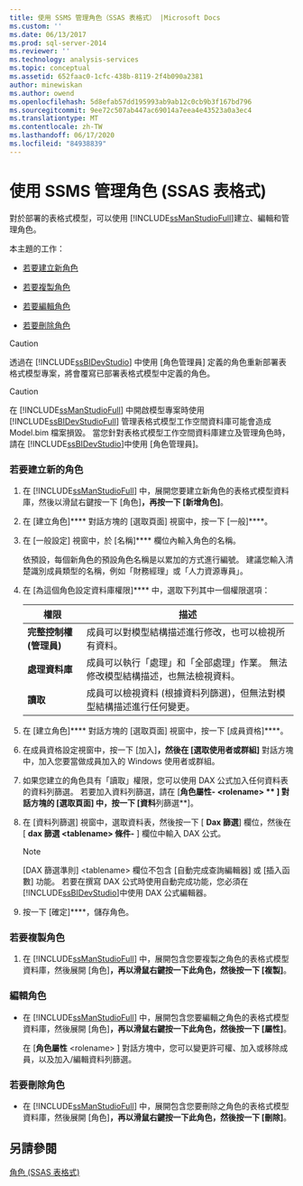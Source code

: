 ```yaml
---
title: 使用 SSMS 管理角色（SSAS 表格式） |Microsoft Docs
ms.custom: ''
ms.date: 06/13/2017
ms.prod: sql-server-2014
ms.reviewer: ''
ms.technology: analysis-services
ms.topic: conceptual
ms.assetid: 652faac0-1cfc-438b-8119-2f4b090a2381
author: minewiskan
ms.author: owend
ms.openlocfilehash: 5d8efab57dd195993ab9ab12c0cb9b3f167bd796
ms.sourcegitcommit: 9ee72c507ab447ac69014a7eea4e43523a0a3ec4
ms.translationtype: MT
ms.contentlocale: zh-TW
ms.lasthandoff: 06/17/2020
ms.locfileid: "84938839"
---
```

# <a name="manage-roles-by-using-ssms-ssas-tabular"></a>使用 SSMS 管理角色 (SSAS 表格式)
  對於部署的表格式模型，可以使用 [!INCLUDE[ssManStudioFull](../../includes/ssmanstudiofull-md.md)]建立、編輯和管理角色。  
  
 本主題的工作：  
  
-   [若要建立新角色](#bkmk_new_role)  
  
-   [若要複製角色](#bkmk_copy_role)  
  
-   [若要編輯角色](#bkmk_edit_role)  
  
-   [若要刪除角色](#bkmk_deletet_role)  
  
> [!CAUTION]  
>  透過在 [!INCLUDE[ssBIDevStudio](../../includes/ssbidevstudio-md.md)] 中使用 [角色管理員] 定義的角色重新部署表格式模型專案，將會覆寫已部署表格式模型中定義的角色。  
  
> [!CAUTION]  
>  在 [!INCLUDE[ssManStudioFull](../../includes/ssmanstudiofull-md.md)] 中開啟模型專案時使用 [!INCLUDE[ssBIDevStudioFull](../../includes/ssbidevstudiofull-md.md)] 管理表格式模型工作空間資料庫可能會造成 Model.bim 檔案損毀。 當您針對表格式模型工作空間資料庫建立及管理角色時，請在 [!INCLUDE[ssBIDevStudio](../../includes/ssbidevstudio-md.md)]中使用 [角色管理員]。  
  
###  <a name="to-create-a-new-role"></a><a name="bkmk_new_role"></a>若要建立新的角色  
  
1.  在 [!INCLUDE[ssManStudioFull](../../includes/ssmanstudiofull-md.md)] 中，展開您要建立新角色的表格式模型資料庫，然後以滑鼠右鍵按一下 [角色]****，再按一下 [新增角色]****。  
  
2.  在 [建立角色]**** 對話方塊的 [選取頁面] 視窗中，按一下 [一般]****。  
  
3.  在 [一般設定] 視窗中，於 [名稱]**** 欄位內輸入角色的名稱。  
  
     依預設，每個新角色的預設角色名稱是以累加的方式進行編號。 建議您輸入清楚識別成員類型的名稱，例如「財務經理」或「人力資源專員」。  
  
4.  在 [為這個角色設定資料庫權限]**** 中，選取下列其中一個權限選項：  
  
    |權限|描述|  
    |----------------|-----------------|  
    |**完整控制權 (管理員)**|成員可以對模型結構描述進行修改，也可以檢視所有資料。|  
    |**處理資料庫**|成員可以執行「處理」和「全部處理」作業。 無法修改模型結構描述，也無法檢視資料。|  
    |**讀取**|成員可以檢視資料 (根據資料列篩選)，但無法對模型結構描述進行任何變更。|  
  
5.  在 [建立角色]**** 對話方塊的 [選取頁面] 視窗中，按一下 [成員資格]****。  
  
6.  在成員資格設定視窗中，按一下 [加入]****，然後在 [選取使用者或群組]**** 對話方塊中，加入您要當做成員加入的 Windows 使用者或群組。  
  
7.  如果您建立的角色具有「讀取」權限，您可以使用 DAX 公式加入任何資料表的資料列篩選。 若要加入資料列篩選，請在 [**角色屬性- \<rolename> ** ] 對話方塊的 [**選取頁面**] 中，按一下 [資料**列篩選**]。  
  
8.  在 [資料列篩選] 視窗中，選取資料表，然後按一下 [ **Dax 篩選**] 欄位，然後在 [ **dax 篩選 \<tablename> 條件-** ] 欄位中輸入 DAX 公式。  
  
    > [!NOTE]  
    >  [DAX 篩選準則] \<tablename> 欄位不包含 [自動完成查詢編輯器] 或 [插入函數] 功能。 若要在撰寫 DAX 公式時使用自動完成功能，您必須在 [!INCLUDE[ssBIDevStudio](../../includes/ssbidevstudio-md.md)]中使用 DAX 公式編輯器。  
  
9. 按一下 [確定]****，儲存角色。  
  
###  <a name="to-copy-a-role"></a><a name="bkmk_copy_role"></a> 若要複製角色  
  
1.  在 [!INCLUDE[ssManStudioFull](../../includes/ssmanstudiofull-md.md)] 中，展開包含您要複製之角色的表格式模型資料庫，然後展開 [角色]****，再以滑鼠右鍵按一下此角色，然後按一下 [複製]****。  
  
###  <a name="to-edit-a-role"></a><a name="bkmk_edit_role"></a>編輯角色  
  
-   在 [!INCLUDE[ssManStudioFull](../../includes/ssmanstudiofull-md.md)] 中，展開包含您要編輯之角色的表格式模型資料庫，然後展開 [角色]****，再以滑鼠右鍵按一下此角色，然後按一下 [屬性]****。  
  
     在 [**角色屬性** \<rolename> ] 對話方塊中，您可以變更許可權、加入或移除成員，以及加入/編輯資料列篩選。  
  
###  <a name="to-delete-a-role"></a><a name="bkmk_deletet_role"></a>若要刪除角色  
  
-   在 [!INCLUDE[ssManStudioFull](../../includes/ssmanstudiofull-md.md)] 中，展開包含您要刪除之角色的表格式模型資料庫，然後展開 [角色]****，再以滑鼠右鍵按一下此角色，然後按一下 [刪除]****。  
  
## <a name="see-also"></a>另請參閱  
 [角色 &#40;SSAS 表格式&#41;](roles-ssas-tabular.md)  
  
  
